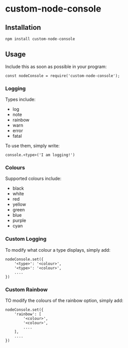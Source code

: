 # custom-node-console

## Installation

    npm install custom-node-console

## Usage

Include this as soon as possible in your program:

    const nodeConsole = require('custom-node-console');

###  Logging

Types include:

* log
* note
* rainbow
* warn
*  error
* fatal

To use them, simply write:

    console.<type>('I am logging!')
    
### Colours

Supported colours include:

* black
* white
* red
* yellow
* green
* blue
* purple
* cyan

### Custom Logging

To modify what colour a type displays, simply add:

    nodeConsole.set({
        '<type>': '<colour>',
        '<type>': '<colour>',
        ....
    })

### Custom Rainbow

TO modify the colours of the rainbow option, simply add:

    nodeConsole.set({
        'rainbow': [
            '<colour>',
            '<colour>',
            ....
        ],
        ....
    })